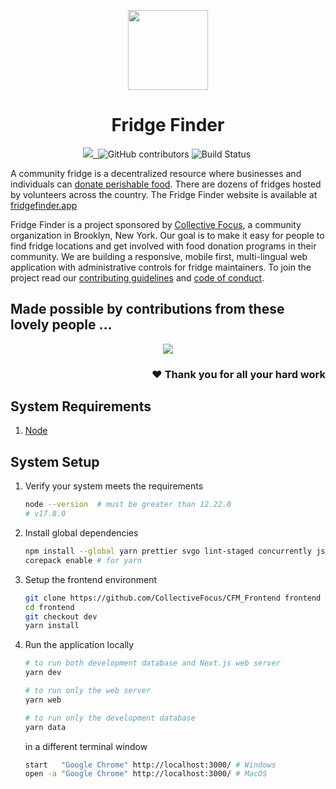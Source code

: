 <p align="center">
  <a href="https://www.fridgemap.com/">
    <img src="https://raw.githubusercontent.com/CollectiveFocus/CFM_Frontend/dev/public/feedback/happyFridge.svg" height="128">
  </a>
  <h1 align="center">Fridge Finder</h1>
</p>

<p align="center">
  <a aria-label="Collective Focus logo" href="https://collectivefocus.site/">
    <img src="https://img.shields.io/badge/sponsor-Collective%20Focus-yellow?style=flat-square&labelColor=F6F6F6">
  </a>
  <a aria-label="GitHub Repo stars" href="https://github.com/CollectiveFocus/CFM_Frontend/">
    <img alt="" src="https://img.shields.io/github/stars/CollectiveFocus/CFM_Frontend?style=flat-square&labelColor=F6F6F6">
  </a>
  <img aria-label="GitHub contributors" alt="GitHub contributors" src="https://img.shields.io/github/contributors/CollectiveFocus/CFM_Frontend?style=flat-square&labelColor=F6F6F6">
  <img alt="Build Status" src="https://img.shields.io/github/actions/workflow/status/CollectiveFocus/CFM_Frontend/dev.yml?style=flat-square&labelColor=F6F6F6">
  <a aria-label="Join the community on Discord" href="https://discord.com/channels/955884900655972463/955886184159125534">
    <img alt="" src="https://img.shields.io/badge/Join%20the%20community-yellow.svg?style=flat-square&logo=Discord&labelColor=F6F6F6">
  </a>
</p>

A community fridge is a decentralized resource where businesses and individuals can [donate perishable food](https://www.thrillist.com/lifestyle/new-york/nyc-community-fridges-how-to-support). There are dozens of fridges hosted by volunteers across the country. The Fridge Finder website is available at [fridgefinder.app](https://fridgefinder.app/)

Fridge Finder is a project sponsored by [Collective Focus](https://collectivefocus.site/), a community organization in Brooklyn, New York. Our goal is to make it easy for people to find fridge locations and get involved with food donation programs in their community. We are building a responsive, mobile first, multi-lingual web application with administrative controls for fridge maintainers. To join the project read our [contributing guidelines](./CONTRIBUTING.md) and [code of conduct](./CODE_OF_CONDUCT.md).

<h2>Made possible by contributions from these lovely people &hellip;</h2>
<p align="center">
  <a href = "https://github.com/CollectiveFocus/CFM_Frontend/graphs/contributors">
    <img src = "https://contrib.rocks/image?repo=CollectiveFocus/CFM_Frontend"/>
  </a>
</p>
<h3 align="right">❤ Thank you for all your hard work</h3>

## System Requirements

1. [Node](https://nodejs.org/en/)

## System Setup

1. Verify your system meets the requirements

   ```bash
   node --version  # must be greater than 12.22.0
   # v17.8.0
   ```

1. Install global dependencies

   ```bash
   npm install --global yarn prettier svgo lint-staged concurrently json-server
   corepack enable # for yarn
   ```

1. Setup the frontend environment

   ```bash
   git clone https://github.com/CollectiveFocus/CFM_Frontend frontend
   cd frontend
   git checkout dev
   yarn install
   ```

1. Run the application locally

   ```bash
   # to run both development database and Next.js web server
   yarn dev

   # to run only the web server
   yarn web

   # to run only the development database
   yarn data
   ```

   in a different terminal window

   ```bash
   start   "Google Chrome" http://localhost:3000/ # Windows
   open -a "Google Chrome" http://localhost:3000/ # MacOS
   ```

